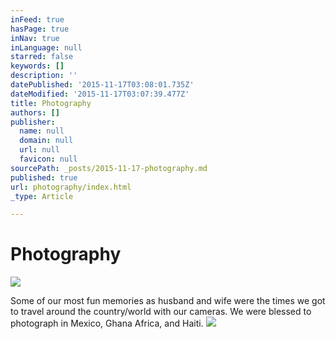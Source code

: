 ```yaml
---
inFeed: true
hasPage: true
inNav: true
inLanguage: null
starred: false
keywords: []
description: ''
datePublished: '2015-11-17T03:08:01.735Z'
dateModified: '2015-11-17T03:07:39.477Z'
title: Photography
authors: []
publisher:
  name: null
  domain: null
  url: null
  favicon: null
sourcePath: _posts/2015-11-17-photography.md
published: true
url: photography/index.html
_type: Article

---
```

# Photography
![](https://the-grid-user-content.s3-us-west-2.amazonaws.com/9420c190-ebe4-4143-b776-7aa9d8b3682b.jpg)

Some of our most fun memories as husband and wife were the times we got to travel around the country/world with our cameras. We were blessed to photograph in Mexico, Ghana Africa, and Haiti. ![](https://the-grid-user-content.s3-us-west-2.amazonaws.com/9ba612ab-fbab-4aa5-a26f-0a891b898fa7.jpg)